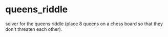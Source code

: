 queens_riddle
=============

solver for the queens riddle (place 8 queens on a chess board so that they don't threaten each other).
